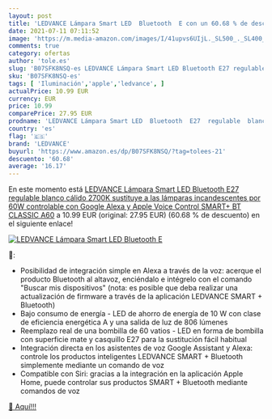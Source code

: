 ```yaml
---
layout: post
title: 'LEDVANCE Lámpara Smart LED  Bluetooth  E con un 60.68 % de descuento'
date: 2021-07-11 07:11:52
image: 'https://m.media-amazon.com/images/I/41upvs6UIjL._SL500_._SL400_.jpg'
comments: true
category: ofertas
author: 'tole.es'
slug: 'B07SFK8NSQ-es LEDVANCE Lámpara Smart LED Bluetooth E27 regulable blanco...'
sku: 'B07SFK8NSQ-es'
tags: [ 'Iluminación','apple','ledvance', ]
actualPrice: 10.99 EUR
currency: EUR
price: 10.99
comparePrice: 27.95 EUR
prodname: 'LEDVANCE Lámpara Smart LED  Bluetooth  E27  regulable  blanco cálido  2700K   sustituye a las lámparas incandescentes por 60W  controlable con Google  Alexa y Apple Voice Control SMART+ BT CLASSIC A60'
country: 'es'
flag: '🇪🇸'
brand: 'LEDVANCE'
buyurl: 'https://www.amazon.es/dp/B07SFK8NSQ/?tag=tolees-21'
descuento: '60.68'
average: '16.17'
---
```


En este momento está [LEDVANCE Lámpara Smart LED  Bluetooth  E27  regulable  blanco cálido  2700K   sustituye a las lámparas incandescentes por 60W  controlable con Google  Alexa y Apple Voice Control SMART+ BT CLASSIC A60](https://www.amazon.es/dp/B07SFK8NSQ/?tag=tolees-21) a 10.99 EUR (original: 27.95 EUR) (60.68 %  de descuento) en el siguiente enlace!

[![LEDVANCE Lámpara Smart LED  Bluetooth  E](https://m.media-amazon.com/images/I/41upvs6UIjL._SL500_._SL400_.jpg)](https://www.amazon.es/dp/B07SFK8NSQ/?tag=tolees-21)

🔎:

- Posibilidad de integración simple en Alexa a través de la voz: acerque el producto Bluetooth al altavoz, enciéndalo e intégrelo con el comando "Buscar mis dispositivos" (nota: es posible que deba realizar una actualización de firmware a través de la aplicación LEDVANCE SMART + Bluetooth)
- Bajo consumo de energía - LED de ahorro de energía de 10 W con clase de eficiencia energética A y una salida de luz de 806 lúmenes
- Reemplazo real de una bombilla de 60 vatios - LED en forma de bombilla con superficie mate y casquillo E27 para la sustitución fácil habitual
- Integración directa en los asistentes de voz Google Assistant y Alexa: controle los productos inteligentes LEDVANCE SMART + Bluetooth simplemente mediante un comando de voz
- Compatible con Siri: gracias a la integración en la aplicación Apple Home, puede controlar sus productos SMART + Bluetooth mediante comandos de voz

[🛒 Aquí!!!](https://www.amazon.es/dp/B07SFK8NSQ/?tag=tolees-21)
